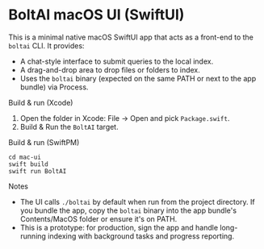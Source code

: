 # BoltAI macOS UI (SwiftUI)

This is a minimal native macOS SwiftUI app that acts as a front-end to the `boltai` CLI. It provides:

- A chat-style interface to submit queries to the local index.
- A drag-and-drop area to drop files or folders to index.
- Uses the `boltai` binary (expected on the same PATH or next to the app bundle) via Process.

Build & run (Xcode)
1) Open the folder in Xcode: File -> Open and pick `Package.swift`.
2) Build & Run the `BoltAI` target.

Build & run (SwiftPM)
```
cd mac-ui
swift build
swift run BoltAI
```

Notes
- The UI calls `./boltai` by default when run from the project directory. If you bundle the app, copy the `boltai` binary into the app bundle's Contents/MacOS folder or ensure it's on PATH.
- This is a prototype: for production, sign the app and handle long-running indexing with background tasks and progress reporting.
